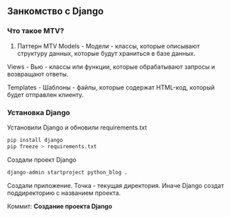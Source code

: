 ## Занкомство с Django

### Что такое MTV?
1. Паттерн MTV
Models - Модели - классы, которые описывают структуру данных, которые будут храниться в базе данных.

Views - Вью - классы или функции, которые обрабатывают запросы и возвращают ответы.

Templates - Шаблоны - файлы, которые содержат HTML-код, который будет отправлен клиенту.

### Установка Django

Установили Django и обновили requirements.txt
```bash
pip install django
pip freeze > requirements.txt
```

Создали проект Django
```bash
django-admin startproject python_blog .
```
Создали приложение. Точка - текущая директория.
Иначе Django создат поддиректорию с названием проекта.

Коммит: **Создание проекта Django**